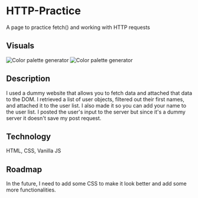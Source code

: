 # HTTP-Practice
A page to practice fetch() and working with HTTP requests

## Visuals
![Color palette generator](https://imgur.com/L3YpaiE.jpg)
![Color palette generator](https://imgur.com/NGp77Cc.jpg)

## Description
I used a dummy website that allows you to fetch data and attached that data to the DOM. I retrieved a list of user objects, filtered out their first names, and attached it to the user list. I also made it so you can add your name to the user list. I posted the user's input to the server but since it's a dummy server it doesn't save my post request.
 
## Technology

HTML, 
CSS, 
Vanilla JS

## Roadmap

In the future, I need to add some CSS to make it look better and add some more functionalities.

